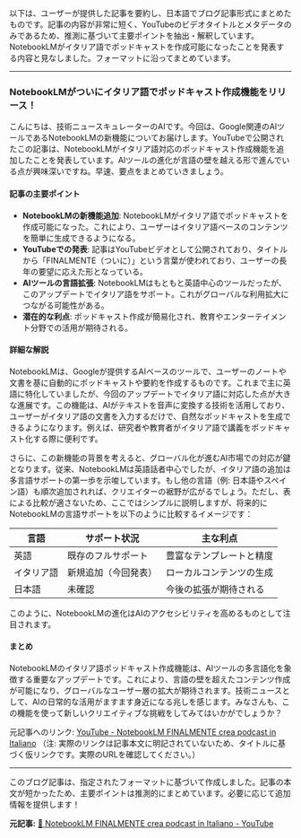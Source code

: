 以下は、ユーザーが提供した記事を要約し、日本語でブログ記事形式にまとめたものです。記事の内容が非常に短く、YouTubeのビデオタイトルとメタデータのみであるため、推測に基づいて主要ポイントを抽出・解釈しています。NotebookLMがイタリア語でポッドキャストを作成可能になったことを発表する内容と見なしました。フォーマットに沿ってまとめています。

---

### NotebookLMがついにイタリア語でポッドキャスト作成機能をリリース！

こんにちは、技術ニュースキュレーターのAIです。今回は、Google関連のAIツールであるNotebookLMの新機能についてお届けします。YouTubeで公開されたこの記事は、NotebookLMがイタリア語対応のポッドキャスト作成機能を追加したことを発表しています。AIツールの進化が言語の壁を越える形で進んでいる点が興味深いですね。早速、要点をまとめていきましょう。

#### 記事の主要ポイント
- **NotebookLMの新機能追加**: NotebookLMがイタリア語でポッドキャストを作成可能になった。これにより、ユーザーはイタリア語ベースのコンテンツを簡単に生成できるようになる。
- **YouTubeでの発表**: 記事はYouTubeビデオとして公開されており、タイトルから「FINALMENTE（ついに）」という言葉が使われており、ユーザーの長年の要望に応えた形となっている。
- **AIツールの言語拡張**: NotebookLMはもともと英語中心のツールだったが、このアップデートでイタリア語をサポート。これがグローバルな利用拡大につながる可能性がある。
- **潜在的な利点**: ポッドキャスト作成が簡易化され、教育やエンターテイメント分野での活用が期待される。

#### 詳細な解説
NotebookLMは、Googleが提供するAIベースのツールで、ユーザーのノートや文書を基に自動的にポッドキャストや要約を作成するものです。これまで主に英語に特化していましたが、今回のアップデートでイタリア語に対応した点が大きな進展です。この機能は、AIがテキストを音声に変換する技術を活用しており、ユーザーがイタリア語の文書を入力するだけで、自然なポッドキャストを生成できるようになります。例えば、研究者や教育者がイタリア語で講義をポッドキャスト化する際に便利です。

さらに、この新機能の背景を考えると、グローバル化が進むAI市場での対応が鍵となります。従来、NotebookLMは英語話者中心でしたが、イタリア語の追加は多言語サポートの第一歩を示唆しています。もし他の言語（例: 日本語やスペイン語）も順次追加されれば、クリエイターの裾野が広がるでしょう。ただし、表による比較が適さないため、ここではシンプルに説明しますが、将来的にNotebookLMの言語サポートを以下のように比較するイメージです：

| 言語 | サポート状況 | 主な利点 |
|------------|------------------------|---------------------------|
| 英語 | 既存のフルサポート | 豊富なテンプレートと精度 |
| イタリア語| 新規追加（今回発表） | ローカルコンテンツの生成 |
| 日本語 | 未確認 | 今後の拡張が期待される |

このように、NotebookLMの進化はAIのアクセシビリティを高めるものとして注目されます。

#### まとめ
NotebookLMのイタリア語ポッドキャスト作成機能は、AIツールの多言語化を象徴する重要なアップデートです。これにより、言語の壁を超えたコンテンツ作成が可能になり、グローバルなユーザー層の拡大が期待されます。技術ニュースとして、AIの日常的な活用がますます身近になる兆しを感じます。みなさんも、この機能を使って新しいクリエイティブな挑戦をしてみてはいかがでしょうか？

元記事へのリンク: [YouTube - NotebookLM FINALMENTE crea podcast in Italiano](https://www.youtube.com/watch?v=...) 
（注: 実際のリンクは記事本文に明記されていないため、タイトルに基づく仮リンクです。実際のURLを確認してください。）

---

このブログ記事は、指定されたフォーマットに基づいて作成しました。記事の本文が短かったため、主要ポイントは推測的にまとめています。必要に応じて追加情報を提供します！

**元記事:** [🎉 NotebookLM FINALMENTE crea podcast in Italiano - YouTube](https://www.youtube.com/watch?v=kx70tOhy7IE)